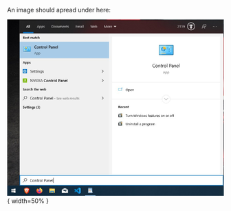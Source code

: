 An image should apread under here:

![](https://github.com/8bitNrd/8bitnrd.github.io/blob/master/Pages/Enable%20Hyper-V/img/controlPanel.jpg){ width=50% }
